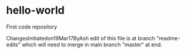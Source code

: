 # hello-world
First code repository

ChangesInitiatedon19Mar17ByAsh
edit of this file is at branch "readme-edits" which will need to merge in main branch "master" at end.
